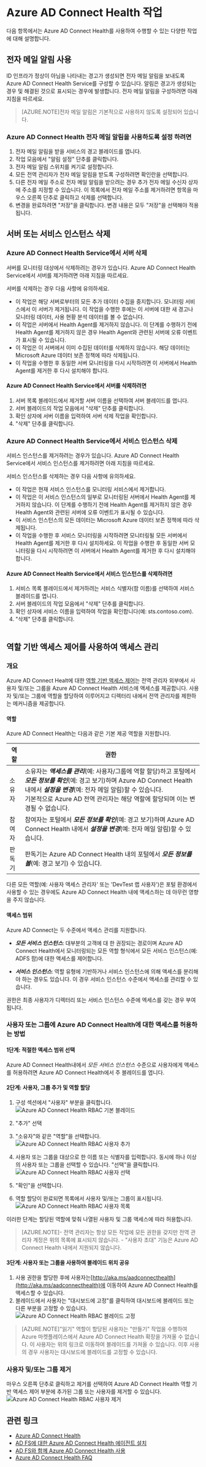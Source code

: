 <properties
	pageTitle="Azure AD Connect Health 작업."
	description="이 문서는 Azure AD Connect Health가 배포되면 수행할 수 있는 추가 작업에 대해 설명합니다."
	services="active-directory"
	documentationCenter=""
	authors="billmath"
	manager="stevenpo"
	editor="curtand"/>

<tags
	ms.service="active-directory"
	ms.workload="identity"
	ms.tgt_pltfrm="na"
	ms.devlang="na"
	ms.topic="article"
	ms.date="10/19/2015"
	ms.author="billmath"/>

# Azure AD Connect Health 작업

다음 항목에서는 Azure AD Connect Health를 사용하여 수행할 수 있는 다양한 작업에 대해 설명합니다.

## 전자 메일 알림 사용
ID 인프라가 정상이 아님을 나타내는 경고가 생성되면 전자 메일 알림을 보내도록 Azure AD Connect Health Service를 구성할 수 있습니다. 알림은 경고가 생성되는 경우 및 해결된 것으로 표시되는 경우에 발생합니다. 전자 메일 알림을 구성하려면 아래 지침을 따르세요.
>[AZURE.NOTE]전자 메일 알림은 기본적으로 사용하지 않도록 설정되어 있습니다.


### Azure AD Connect Health 전자 메일 알림을 사용하도록 설정 하려면

1. 전자 메일 알림을 받을 서비스의 경고 블레이드를 엽니다.
2. 작업 모음에서 "알림 설정" 단추를 클릭합니다.
3. 전자 메일 알림 스위치를 켜기로 설정합니다.
4. 모든 전역 관리자가 전자 메일 알림을 받도록 구성하려면 확인란을 선택합니다.
5. 다른 전자 메일 주소로 전자 메일 알림을 받으려는 경우 추가 전자 메일 수신자 상자에 주소를 지정할 수 있습니다. 이 목록에서 전자 메일 주소를 제거하려면 항목을 마우스 오른쪽 단추로 클릭하고 삭제를 선택합니다.
6. 변경을 완료하려면 "저장"을 클릭합니다. 변경 내용은 모두 "저장"을 선택해야 적용됩니다.

## 서버 또는 서비스 인스턴스 삭제

### Azure AD Connect Health Service에서 서버 삭제
서버를 모니터링 대상에서 삭제하려는 경우가 있습니다. Azure AD Connect Health Service에서 서버를 제거하려면 아래 지침을 따르세요.

서버를 삭제하는 경우 다음 사항에 유의하세요.

- 이 작업은 해당 서버로부터의 모든 추가 데이터 수집을 중지합니다. 모니터링 서비스에서 이 서버가 제거됩니다. 이 작업을 수행한 후에는 이 서버에 대한 새 경고나 모니터링 데이터, 사용 현황 분석 데이터를 볼 수 없습니다.
- 이 작업은 서버에서 Health Agent를 제거하지 않습니다. 이 단계를 수행하기 전에 Health Agent를 제거하지 않은 경우 Health Agent와 관련된 서버에 오류 이벤트가 표시될 수 있습니다.
- 이 작업은 이 서버에서 이미 수집된 데이터를 삭제하지 않습니다. 해당 데이터는 Microsoft Azure 데이터 보존 정책에 따라 삭제됩니다.
- 이 작업을 수행한 후 동일한 서버 모니터링을 다시 시작하려면 이 서버에서 Health Agent를 제거한 후 다시 설치해야 합니다.


#### Azure AD Connect Health Service에서 서버를 삭제하려면

1. 서버 목록 블레이드에서 제거할 서버 이름을 선택하여 서버 블레이드를 엽니다.
2. 서버 블레이드의 작업 모음에서 "삭제" 단추를 클릭합니다.
3. 확인 상자에 서버 이름을 입력하여 서버 삭제 작업을 확인합니다.
4. "삭제" 단추를 클릭합니다.


### Azure AD Connect Health Service에서 서비스 인스턴스 삭제

서비스 인스턴스를 제거하려는 경우가 있습니다. Azure AD Connect Health Service에서 서비스 인스턴스를 제거하려면 아래 지침을 따르세요.

서비스 인스턴스를 삭제하는 경우 다음 사항에 유의하세요.

- 이 작업은 현재 서비스 인스턴스를 모니터링 서비스에서 제거합니다.
- 이 작업은 이 서비스 인스턴스의 일부로 모니터링된 서버에서 Health Agent를 제거하지 않습니다. 이 단계를 수행하기 전에 Health Agent를 제거하지 않은 경우 Health Agent와 관련된 서버에 오류 이벤트가 표시될 수 있습니다.
- 이 서비스 인스턴스의 모든 데이터는 Microsoft Azure 데이터 보존 정책에 따라 삭제됩니다.
- 이 작업을 수행한 후 서비스 모니터링을 시작하려면 모니터링될 모든 서버에서 Health Agent를 제거한 후 다시 설치하세요. 이 작업을 수행한 후 동일한 서버 모니터링을 다시 시작하려면 이 서버에서 Health Agent를 제거한 후 다시 설치해야 합니다.


#### Azure AD Connect Health Service에서 서비스 인스턴스를 삭제하려면

1. 서비스 목록 블레이드에서 제거하려는 서비스 식별자(팜 이름)를 선택하여 서비스 블레이드를 엽니다.
2. 서버 블레이드의 작업 모음에서 "삭제" 단추를 클릭합니다.
3. 확인 상자에 서비스 이름을 입력하여 작업을 확인합니다(예: sts.contoso.com).
4. "삭제" 단추를 클릭합니다. <br><br>


[//]: # "RBAC 섹션의 시작"
## 역할 기반 액세스 제어를 사용하여 액세스 관리
### 개요
Azure AD Connect Healt에 대한 [역할 기반 액세스 제어](role-based-access-control-configure.md)는 전역 관리자 외부에서 사용자 및/또는 그룹을 Azure AD Connect Health 서비스에 액세스를 제공합니다. 사용자 및/또는 그룹에 역할을 할당하여 이루어지고 디렉터리 내에서 전역 관리자를 제한하는 메커니즘을 제공합니다.

#### 역할
Azure AD Connect Health는 다음과 같은 기본 제공 역할을 지원합니다.

| 역할 | 권한 |
| ----------- | ---------- |
| 소유자 | 소유자는 ***액세스를 관리***(예: 사용자/그룹에 역할 할당)하고 포털에서 ***모든 정보를 확인***(예: 경고 보기)하며 Azure AD Connect Health 내에서 ***설정을 변경***(예: 전자 메일 알림)할 수 있습니다. <br>기본적으로 Azure AD 전역 관리자는 해당 역할에 할당되며 이는 변경될 수 없습니다. |
|참여자| 참여자는 포털에서 ***모든 정보를 확인***(예: 경고 보기)하며 Azure AD Connect Health 내에서 ***설정을 변경***(예: 전자 메일 알림)할 수 있습니다.|
|판독기| 판독기는 Azure AD Connect Health 내의 포털에서 ***모든 정보를 볼***(예: 경고 보기) 수 있습니다.|

다른 모든 역할(예: 사용자 액세스 관리자' 또는 'DevTest 랩 사용자')은 포털 환경에서 사용할 수 있는 경우에도 Azure AD Connect Health 내에 액세스하는 데 아무런 영향을 주지 않습니다.

#### 액세스 범위

Azure AD Connect는 두 수준에서 액세스 관리를 지원합니다.

- ***모든 서비스 인스턴스***: 대부분의 고객에 대 한 권장되는 경로이며 Azure AD Connect Health에서 모니터링되는 모든 역할 형식에서 모든 서비스 인스턴스(예: ADFS 팜)에 대한 액세스를 제어합니다.

- ***서비스 인스턴스***: 역할 유형에 기반하거나 서비스 인스턴스에 의해 액세스를 분리해야 하는 경우도 있습니다. 이 경우 서비스 인스턴스 수준에서 액세스를 관리할 수 있습니다.

권한은 최종 사용자가 디렉터리 또는 서비스 인스턴스 수준에 엑세스를 갖는 경우 부여됩니다.


### 사용자 또는 그룹에 Azure AD Connect Health에 대한 액세스를 허용하는 방법
#### 1단계: 적절한 액세스 범위 선택
Azure AD Connect Health내에서 *모든 서비스 인스턴스* 수준으로 사용자에게 액세스를 허용하려면 Azure AD Connect Health에서 주 블레이드를 엽니다.<br>
#### 2단계: 사용자, 그룹 추가 및 역할 할당
1. 구성 섹션에서 "사용자" 부분을 클릭합니다.<br> ![Azure AD Connect Health RBAC 기본 블레이드](./media/active-directory-aadconnect-health/RBAC_main_blade.png)
2. "추가" 선택
3. "소유자"와 같은 "역할"을 선택합니다.<br> ![Azure AD Connect Health RBAC 사용자 추가](./media/active-directory-aadconnect-health/RBAC_add.png)
4. 사용자 또는 그룹을 대상으로 한 이름 또는 식별자를 입력합니다. 동시에 하나 이상의 사용자 또는 그룹을 선택할 수 있습니다. "선택"을 클릭합니다.![Azure AD Connect Health RBAC 사용자 선택](./media/active-directory-aadconnect-health/RBAC_select_users.png)
5. "확인"을 선택합니다.<br>

6. 역할 할당이 완료되면 목록에서 사용자 및/또는 그룹이 표시됩니다.<br> ![Azure AD Connect Health RBAC 사용자 목록](./media/active-directory-aadconnect-health/RBAC_user_list.png)

이러한 단계는 할당된 역할에 맞춰 나열된 사용자 및 그룹 액세스에 따라 허용합니다.
>[AZURE.NOTE]- 전역 관리자는 항상 모든 작업에 모든 권한을 갖지만 전역 관리자 계정은 위의 목록에 표시되지 않습니다. - "사용자 초대" 기능은 Azure AD Connect Health 내에서 지원되지 않습니다.

#### 3단계: 사용자 또는 그룹을 사용하여 블레이드 위치 공유
1. 사용 권한을 할당한 후에 사용자는[http://aka.ms/aadconnecthealth](http://aka.ms/aadconnecthealth)에 이동하여 Azure AD Connect Health를 액세스할 수 있습니다.
2. 블레이드에서 사용자는 "대시보드에 고정"를 클릭하여 대시보드에 블레이드 또는 다른 부분을 고정할 수 있습니다.<br> ![Azure AD Connect Health RBAC 블레이드 고정](./media/active-directory-aadconnect-health/RBAC_pin_blade.png)


>[AZURE.NOTE]"읽기" 역할이 할당된 사용자는 "만들기" 작업을 수행하여 Azure 마켓플레이스에서 Azure AD Connect Health 확장을 가져올 수 없습니다. 이 사용자는 위의 링크로 이동하여 블레이드를 가져올 수 있습니다. 이후 사용의 경우 사용자는 대시보드에 블레이드를 고정할 수 있습니다.

### 사용자 및/또는 그룹 제거
마우스 오른쪽 단추로 클릭하고 제거를 선택하여 Azure AD Connect Health 역할 기반 액세스 제어 부분에 추가된 그룹 또는 사용자를 제거할 수 있습니다.<br> ![Azure AD Connect Health RBAC 사용자 제거](./media/active-directory-aadconnect-health/RBAC_remove.png)

[//]: # "RBAC 섹션의 끝"

## 관련 링크

* [Azure AD Connect Health](active-directory-aadconnect-health.md)
* [AD FS에 대한 Azure AD Connect Health 에이전트 설치](active-directory-aadconnect-health-agent-install-adfs.md)
* [AD FS와 함께 Azure AD Connect Health 사용](active-directory-aadconnect-health-adfs.md)
* [Azure AD Connect Health FAQ](active-directory-aadconnect-health-faq.md)

<!---HONumber=Oct15_HO4-->
